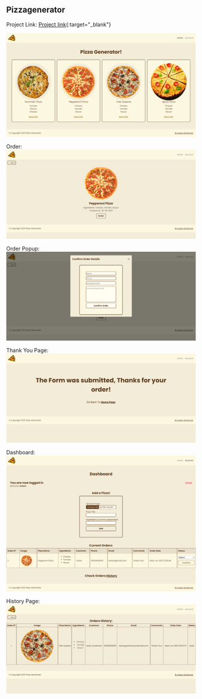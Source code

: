 ## Pizzagenerator

Project Link: [Project link](http://pizzagenerator.atwebpages.com/){:target="_blank"}

![Home Page](https://raw.githubusercontent.com/Grois333/pizzagenerator/master/project_images/pizza_generator.png)

Order: ![Order Page](https://raw.githubusercontent.com/Grois333/pizzagenerator/master/project_images/order.png)

Order Popup: ![Order Popup](https://raw.githubusercontent.com/Grois333/pizzagenerator/master/project_images/order_pop.png)

Thank You Page: ![Thank You Page](https://raw.githubusercontent.com/Grois333/pizzagenerator/master/project_images/thanks.png)

Dashboard: ![Dashboard Page](https://raw.githubusercontent.com/Grois333/pizzagenerator/master/project_images/dashboard.png)

History Page: ![History Page](https://raw.githubusercontent.com/Grois333/pizzagenerator/master/project_images/history.png)
